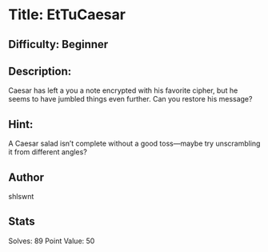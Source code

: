 # Title: EtTuCaesar
## Difficulty: Beginner
## Description: 
Caesar has left a you a note encrypted with his favorite cipher, but he seems to have jumbled things even further. Can you restore his message?

## Hint:
A Caesar salad isn’t complete without a good toss—maybe try unscrambling it from different angles?

## Author
shlswnt

## Stats

Solves: 89
Point Value: 50
